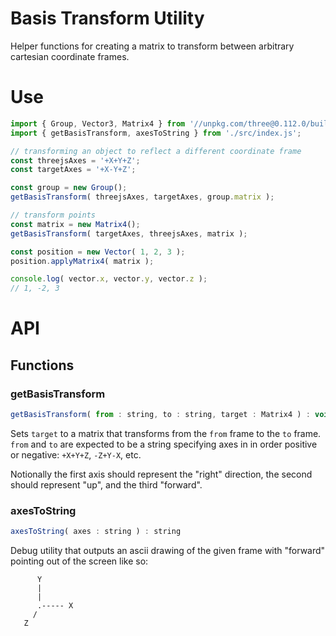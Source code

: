 # Basis Transform Utility

Helper functions for creating a matrix to transform between arbitrary cartesian coordinate frames.

# Use

```js
import { Group, Vector3, Matrix4 } from '//unpkg.com/three@0.112.0/build/three.module.js';
import { getBasisTransform, axesToString } from './src/index.js';

// transforming an object to reflect a different coordinate frame
const threejsAxes = '+X+Y+Z';
const targetAxes = '+X-Y+Z';

const group = new Group();
getBasisTransform( threejsAxes, targetAxes, group.matrix );

// transform points
const matrix = new Matrix4();
getBasisTransform( targetAxes, threejsAxes, matrix );

const position = new Vector( 1, 2, 3 );
position.applyMatrix4( matrix );

console.log( vector.x, vector.y, vector.z );
// 1, -2, 3
```

# API

## Functions

### getBasisTransform

```js
getBasisTransform( from : string, to : string, target : Matrix4 ) : void
```

Sets `target` to a matrix that transforms from the `from` frame to the `to` frame. `from` and `to` are expected to be a string specifying axes in in order positive or negative: `+X+Y+Z`, `-Z+Y-X`, etc.

Notionally the first axis should represent the "right" direction, the second should represent "up", and the third "forward".

### axesToString

```js
axesToString( axes : string ) : string
```

Debug utility that outputs an ascii drawing of the given frame with "forward" pointing out of the screen like so:

```
      Y
      |
      |
      .----- X
     /
   Z
```
